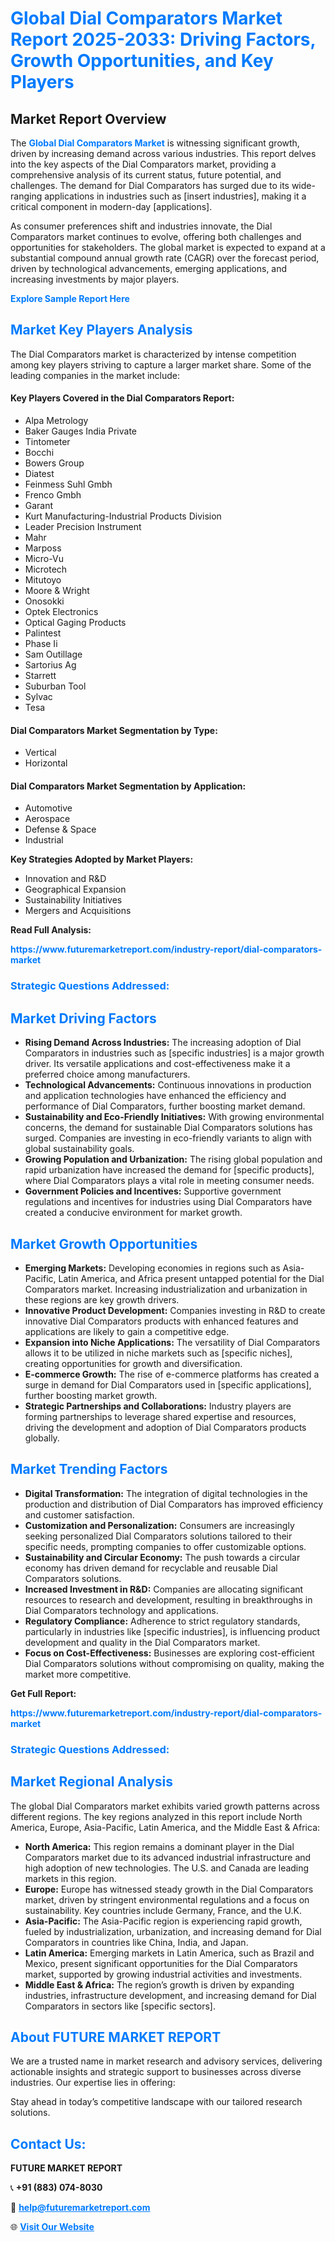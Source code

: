 <h1 style="color: #007BFF;">Global Dial Comparators Market Report 2025-2033: Driving Factors, Growth Opportunities, and Key Players</h1>

<section id="overview">
<h2>Market Report Overview</h2>
<p>The <a href="https://www.futuremarketreport.com/industry-report/dial-comparators-market" style="color: #007BFF; text-decoration: none;"><strong>Global Dial Comparators Market</strong></a> is witnessing significant growth, driven by increasing demand across various industries. This report delves into the key aspects of the Dial Comparators market, providing a comprehensive analysis of its current status, future potential, and challenges. The demand for Dial Comparators has surged due to its wide-ranging applications in industries such as [insert industries], making it a critical component in modern-day [applications].</p>
<p>As consumer preferences shift and industries innovate, the Dial Comparators market continues to evolve, offering both challenges and opportunities for stakeholders. The global market is expected to expand at a substantial compound annual growth rate (CAGR) over the forecast period, driven by technological advancements, emerging applications, and increasing investments by major players.</p>
</section>

<section id="overview">
<p><a href="https://www.futuremarketreport.com/request-sample/reportId=30536" style="color: #007BFF; text-decoration: none;"><strong>Explore Sample Report Here</strong></a></p>
</section>

<section id="key-players">
<h2 style="color: #007BFF;">Market Key Players Analysis</h2>
<p>The Dial Comparators market is characterized by intense competition among key players striving to capture a larger market share. Some of the leading companies in the market include:</p>
<h4>Key Players Covered in the Dial Comparators Report:</h4>
<ul><li>Alpa Metrology</li><li>Baker Gauges India Private</li><li>Tintometer</li><li>Bocchi</li><li>Bowers Group</li><li>Diatest</li><li>Feinmess Suhl Gmbh</li><li>Frenco Gmbh</li><li>Garant</li><li>Kurt Manufacturing-Industrial Products Division</li><li>Leader Precision Instrument</li><li>Mahr</li><li>Marposs</li><li>Micro-Vu</li><li>Microtech</li><li>Mitutoyo</li><li>Moore &amp; Wright</li><li>Onosokki</li><li>Optek Electronics</li><li>Optical Gaging Products</li><li>Palintest</li><li>Phase Ii</li><li>Sam Outillage</li><li>Sartorius Ag</li><li>Starrett</li><li>Suburban Tool</li><li>Sylvac</li><li>Tesa</li></ul>
<h4>Dial Comparators Market Segmentation by Type:</h4>
<ul><li>Vertical</li><li>Horizontal</li></ul>

<h4>Dial Comparators Market Segmentation by Application:</h4>
<ul><li>Automotive</li><li>Aerospace</li><li>Defense &amp; Space</li><li>Industrial</li></ul>
<p><strong>Key Strategies Adopted by Market Players:</strong></p>
<ul>
<li>Innovation and R&D</li>
<li>Geographical Expansion</li>
<li>Sustainability Initiatives</li>
<li>Mergers and Acquisitions</li>
</ul>
</section>

<section>
<p><strong>Read Full Analysis: </strong></p><a href="https://www.futuremarketreport.com/industry-report/dial-comparators-market" style="color: #007BFF; text-decoration: none;"><strong>https://www.futuremarketreport.com/industry-report/dial-comparators-market</strong></a>
<h3 style="color: #007BFF;">Strategic Questions Addressed:</h3>
</section>

<section id="driving-factors">
<h2 style="color: #007BFF;">Market Driving Factors</h2>
<ul>
<li><strong>Rising Demand Across Industries:</strong> The increasing adoption of Dial Comparators in industries such as [specific industries] is a major growth driver. Its versatile applications and cost-effectiveness make it a preferred choice among manufacturers.</li>
<li><strong>Technological Advancements:</strong> Continuous innovations in production and application technologies have enhanced the efficiency and performance of Dial Comparators, further boosting market demand.</li>
<li><strong>Sustainability and Eco-Friendly Initiatives:</strong> With growing environmental concerns, the demand for sustainable Dial Comparators solutions has surged. Companies are investing in eco-friendly variants to align with global sustainability goals.</li>
<li><strong>Growing Population and Urbanization:</strong> The rising global population and rapid urbanization have increased the demand for [specific products], where Dial Comparators plays a vital role in meeting consumer needs.</li>
<li><strong>Government Policies and Incentives:</strong> Supportive government regulations and incentives for industries using Dial Comparators have created a conducive environment for market growth.</li>
</ul>
</section>

<section id="growth-opportunities">
<h2 style="color: #007BFF;">Market Growth Opportunities</h2>
<ul>
<li><strong>Emerging Markets:</strong> Developing economies in regions such as Asia-Pacific, Latin America, and Africa present untapped potential for the Dial Comparators market. Increasing industrialization and urbanization in these regions are key growth drivers.</li>
<li><strong>Innovative Product Development:</strong> Companies investing in R&D to create innovative Dial Comparators products with enhanced features and applications are likely to gain a competitive edge.</li>
<li><strong>Expansion into Niche Applications:</strong> The versatility of Dial Comparators allows it to be utilized in niche markets such as [specific niches], creating opportunities for growth and diversification.</li>
<li><strong>E-commerce Growth:</strong> The rise of e-commerce platforms has created a surge in demand for Dial Comparators used in [specific applications], further boosting market growth.</li>
<li><strong>Strategic Partnerships and Collaborations:</strong> Industry players are forming partnerships to leverage shared expertise and resources, driving the development and adoption of Dial Comparators products globally.</li>
</ul>
</section>

<section id="trending-factors">
<h2 style="color: #007BFF;">Market Trending Factors</h2>
<ul>
<li><strong>Digital Transformation:</strong> The integration of digital technologies in the production and distribution of Dial Comparators has improved efficiency and customer satisfaction.</li>
<li><strong>Customization and Personalization:</strong> Consumers are increasingly seeking personalized Dial Comparators solutions tailored to their specific needs, prompting companies to offer customizable options.</li>
<li><strong>Sustainability and Circular Economy:</strong> The push towards a circular economy has driven demand for recyclable and reusable Dial Comparators solutions.</li>
<li><strong>Increased Investment in R&D:</strong> Companies are allocating significant resources to research and development, resulting in breakthroughs in Dial Comparators technology and applications.</li>
<li><strong>Regulatory Compliance:</strong> Adherence to strict regulatory standards, particularly in industries like [specific industries], is influencing product development and quality in the Dial Comparators market.</li>
<li><strong>Focus on Cost-Effectiveness:</strong> Businesses are exploring cost-efficient Dial Comparators solutions without compromising on quality, making the market more competitive.</li>
</ul>
</section>

<section>
<p><strong>Get Full Report: </strong></p><a href="https://www.futuremarketreport.com/industry-report/dial-comparators-market" style="color: #007BFF; text-decoration: none;"><strong>https://www.futuremarketreport.com/industry-report/dial-comparators-market</strong></a>
<h3 style="color: #007BFF;">Strategic Questions Addressed:</h3>
</section>


<section id="regional-analysis">
<h2 style="color: #007BFF;">Market Regional Analysis</h2>
<p>The global Dial Comparators market exhibits varied growth patterns across different regions. The key regions analyzed in this report include North America, Europe, Asia-Pacific, Latin America, and the Middle East & Africa:</p>
<ul>
<li><strong>North America:</strong> This region remains a dominant player in the Dial Comparators market due to its advanced industrial infrastructure and high adoption of new technologies. The U.S. and Canada are leading markets in this region.</li>
<li><strong>Europe:</strong> Europe has witnessed steady growth in the Dial Comparators market, driven by stringent environmental regulations and a focus on sustainability. Key countries include Germany, France, and the U.K.</li>
<li><strong>Asia-Pacific:</strong> The Asia-Pacific region is experiencing rapid growth, fueled by industrialization, urbanization, and increasing demand for Dial Comparators in countries like China, India, and Japan.</li>
<li><strong>Latin America:</strong> Emerging markets in Latin America, such as Brazil and Mexico, present significant opportunities for the Dial Comparators market, supported by growing industrial activities and investments.</li>
<li><strong>Middle East & Africa:</strong> The region’s growth is driven by expanding industries, infrastructure development, and increasing demand for Dial Comparators in sectors like [specific sectors].</li>
</ul>
</section>

<footer>
<h2 style="color: #007BFF;">About FUTURE MARKET REPORT</h2>
<p>We are a trusted name in market research and advisory services, delivering actionable insights and strategic support to businesses across diverse industries. Our expertise lies in offering:</p>

<p>Stay ahead in today’s competitive landscape with our tailored research solutions.</p>

<h2 style="color: #007BFF;">Contact Us:</h2>
<p><strong>FUTURE MARKET REPORT</strong></p>
<p>📞 <strong>+91 (883) 074-8030</strong></p>
<p>📧 <strong><a href="mailto:help@futuremarketreport.com" style="color: #007BFF;">help@futuremarketreport.com</a></strong></p>
<p>🌐 <strong><a href="https://www.futuremarketreport.com/" style="color: #007BFF;">Visit Our Website</a></strong></p>
</footer>